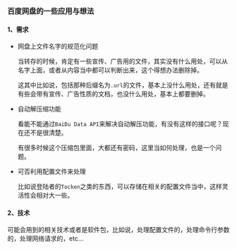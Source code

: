 ### 百度网盘的一些应用与想法

#### 1、需求

* 网盘上文件名字的规范化问题

    当转存的时候，肯定有一些宣传、广告用的文件，其实没有什么用处，可以从名字上面，或者从内容当中都可以判断出来，这个得想办法删除掉。
  
    这其中比如说，包括那种后缀名为`.url`的文件，基本上没什么用处，还有就是有些会带有宣传、广告性质的文档，也没什么用处，基本上都要删掉。

* 自动解压缩功能
  
    看能不能通过`BaiDu Data API`来解决自动解压功能，有没有这样的接口呢？现在还不是很清楚。

    有很多时候这个压缩包里面，大都还有密码，这里当如何处理，也是一个问题。
 
* 可否利用配置文件来处理

    比如说登陆者的`Tocken`之类的东西，可以存储在相关的配置文件当中，这样灵活性会相对大一些。

#### 2、技术

可能会用到的相关技术或者是软件包，比如说，处理配置文件的，处理命令行参数的，处理网络请求的，etc...
